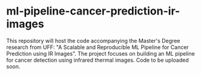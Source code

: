 # ml-pipeline-cancer-prediction-ir-images
This repository will host the code accompanying the Master's Degree research from UFF: "A Scalable and Reproducible ML Pipeline for Cancer Prediction using IR Images". The project focuses on building an ML pipeline for cancer detection using infrared thermal images. Code to be uploaded soon.
